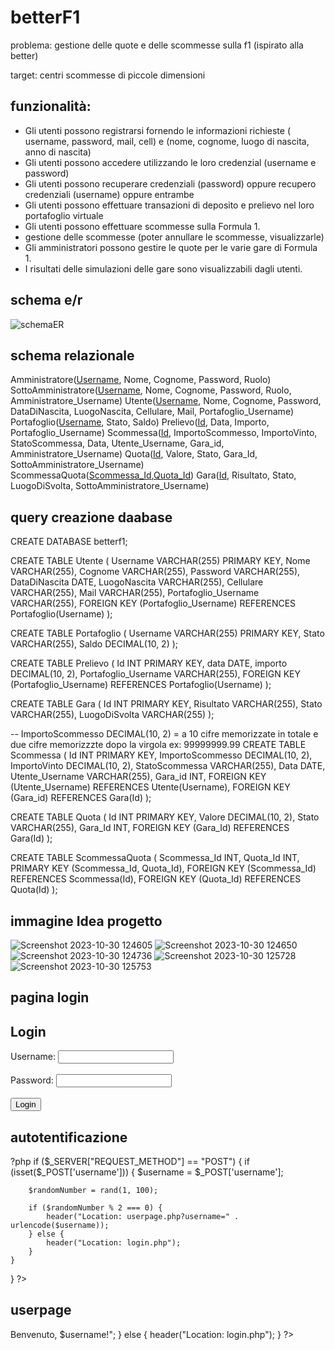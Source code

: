 # betterF1

problema: gestione delle quote e delle scommesse sulla f1 (ispirato alla better)

target: centri scommesse di piccole dimensioni

## funzionalità:
- Gli utenti possono registrarsi fornendo le informazioni richieste ( username, password, mail, cell) e (nome, cognome, luogo di nascita, anno di nascita)
- Gli utenti possono accedere utilizzando le loro credenzial (username e password)
- Gli utenti possono recuperare credenziali (password) oppure recupero credenziali (username) oppure entrambe
- Gli utenti possono effettuare transazioni di deposito e prelievo nel loro portafoglio virtuale
- Gli utenti possono effettuare scommesse sulla Formula 1.
- gestione delle scommesse (poter annullare le scommesse, visualizzarle)
- Gli amministratori possono gestire le quote per le varie gare di Formula 1.
- I risultati delle simulazioni delle gare sono visualizzabili dagli utenti.


## schema e/r
![schemaER](https://github.com/nicolabresciani/betterF1/assets/101709282/4b487ed4-b25f-43f7-a69d-5ae8ff2b4925)







## schema relazionale
Amministratore(<ins>Username</ins>, Nome, Cognome, Password, Ruolo)
SottoAmministratore(<ins>Username</ins>, Nome, Cognome, Password, Ruolo, Amministratore_Username)
Utente(<ins>Username</ins>, Nome, Cognome, Password, DataDiNascita, LuogoNascita, Cellulare, Mail, Portafoglio_Username)
Portafoglio(<ins>Username</ins>, Stato, Saldo)
Prelievo(<ins>Id</ins>, Data, Importo, Portafoglio_Username)
Scommessa(<ins>Id</ins>, ImportoScommesso, ImportoVinto, StatoScommessa, Data, Utente_Username, Gara_id, Amministratore_Username)
Quota(<ins>Id</ins>, Valore, Stato, Gara_Id, SottoAmministratore_Username)
ScommessaQuota(<ins>Scommessa_Id</ins>,<ins>Quota_Id</ins>)
Gara(<ins>Id</ins>, Risultato, Stato, LuogoDiSvolta, SottoAmministratore_Username)


## query creazione daabase
CREATE DATABASE betterf1;

CREATE TABLE Utente (
    Username VARCHAR(255) PRIMARY KEY,
    Nome VARCHAR(255),
    Cognome VARCHAR(255),
    Password VARCHAR(255),
    DataDiNascita DATE,
    LuogoNascita VARCHAR(255),
    Cellulare VARCHAR(255),
    Mail VARCHAR(255),
    Portafoglio_Username VARCHAR(255),
    FOREIGN KEY (Portafoglio_Username) REFERENCES Portafoglio(Username)
);

CREATE TABLE Portafoglio (
    Username VARCHAR(255) PRIMARY KEY,
    Stato VARCHAR(255),
    Saldo DECIMAL(10, 2)
);

CREATE TABLE Prelievo (
    Id INT PRIMARY KEY,
    data DATE,
    importo DECIMAL(10, 2),
    Portafoglio_Username VARCHAR(255),
    FOREIGN KEY (Portafoglio_Username) REFERENCES Portafoglio(Username)
);

CREATE TABLE Gara (
    Id INT PRIMARY KEY,
    Risultato VARCHAR(255),
    Stato VARCHAR(255),
    LuogoDiSvolta VARCHAR(255)
);

-- ImportoScommesso DECIMAL(10, 2) =  a 10 cifre memorizzate in totale e due cifre memorizzzte dopo la virgola ex: 99999999.99
CREATE TABLE Scommessa (
    Id INT PRIMARY KEY,
    ImportoScommesso DECIMAL(10, 2),
    ImportoVinto DECIMAL(10, 2),
    StatoScommessa VARCHAR(255),
    Data DATE,
    Utente_Username VARCHAR(255),
    Gara_id INT,
    FOREIGN KEY (Utente_Username) REFERENCES Utente(Username),
    FOREIGN KEY (Gara_id) REFERENCES Gara(Id)
);

CREATE TABLE Quota (
    Id INT PRIMARY KEY,
    Valore DECIMAL(10, 2),
    Stato VARCHAR(255),
    Gara_Id INT,
    FOREIGN KEY (Gara_Id) REFERENCES Gara(Id)
);

CREATE TABLE ScommessaQuota (
    Scommessa_Id INT,
    Quota_Id INT,
    PRIMARY KEY (Scommessa_Id, Quota_Id),
    FOREIGN KEY (Scommessa_Id) REFERENCES Scommessa(Id),
    FOREIGN KEY (Quota_Id) REFERENCES Quota(Id)
);


## immagine Idea progetto
![Screenshot 2023-10-30 124605](https://github.com/nicolabresciani/betterF1/assets/101709282/c4a65f3f-4bbc-495b-aa68-a6455c455e50)
![Screenshot 2023-10-30 124650](https://github.com/nicolabresciani/betterF1/assets/101709282/9276a2b4-d547-4f94-8f66-5360d9b1b2c4)
![Screenshot 2023-10-30 124736](https://github.com/nicolabresciani/betterF1/assets/101709282/659aa23f-dda3-4ff1-9199-2db008fa4a90)
![Screenshot 2023-10-30 125728](https://github.com/nicolabresciani/betterF1/assets/101709282/7129b54e-0136-45f8-a05a-c8bdd7cae0c9)
![Screenshot 2023-10-30 125753](https://github.com/nicolabresciani/betterF1/assets/101709282/eaea51d6-bb07-4d17-ad48-70b2275489dc)


## pagina login
<!DOCTYPE html>
<html>
<head>
</head>
<body>
    <h2>Login</h2>
    <form action="authentication.php" method="post">
        <label for="username">Username:</label>
        <input type="text" id="username" name="username"><br><br>
        <label for="password">Password:</label>
        <input type="password" id="password" name="password"><br><br>
        <input type="submit" value="Login">
    </form>
</body>
</html>

## autotentificazione
?php
if ($_SERVER["REQUEST_METHOD"] == "POST") {
    if (isset($_POST['username'])) {
        $username = $_POST['username'];
        
        $randomNumber = rand(1, 100);
        
        if ($randomNumber % 2 === 0) {
            header("Location: userpage.php?username=" . urlencode($username));
        } else {
            header("Location: login.php");
        }
    }
}
?>
## userpage
<?php
if ($_SERVER["REQUEST_METHOD"] == "GET" && isset($_GET['username'])) {
    $username = $_GET['username'];
    
    echo "<h2>Benvenuto, $username!</h2>";
} else {
    header("Location: login.php");
}
?>
